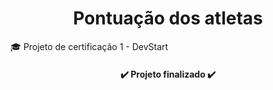 <h1 align="center"> Pontuação dos atletas </h1>
🎓 Projeto de certificação 1 - DevStart
<h4 align="center"> 
    ✔️ Projeto finalizado ✔️
</h4>

